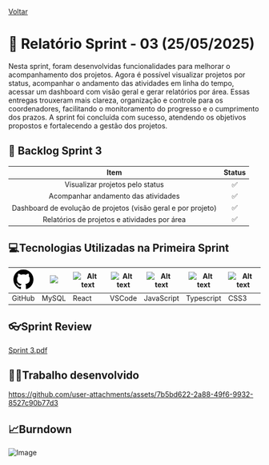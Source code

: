 <a href="../README.md">Voltar</a>

# 📄 Relatório Sprint - 03 (25/05/2025)

Nesta sprint, foram desenvolvidas funcionalidades para melhorar o acompanhamento dos projetos. Agora é possível visualizar projetos por status, acompanhar o andamento das atividades em linha do tempo, acessar um dashboard com visão geral e gerar relatórios por área.
Essas entregas trouxeram mais clareza, organização e controle para os coordenadores, facilitando o monitoramento do progresso e o cumprimento dos prazos.
A sprint foi concluída com sucesso, atendendo os objetivos propostos e fortalecendo a gestão dos projetos.

<h2 aling="center">📜 Backlog Sprint 3 </h2>
<span id="backlog1">
  
| Item | Status | 
| :----: | :----: |                                                                                    
| Visualizar projetos pelo status	                                                          | ✅     
| Acompanhar andamento das atividades	                                                                 | ✅     
| Dashboard de evolução de projetos (visão geral e por projeto)	                                                        | ✅    
| Relatórios de projetos e atividades por área	                           | ✅     

     


<h2 aling="center"> 💻Tecnologias Utilizadas na Primeira Sprint </h2>
<span id="tecnologia">

<table>
  <thead>
    <th><img
    src="https://github.com/ThothTech-Fatec/Maat-View/blob/main/Static/Github.png"
    alt="Alt text"
    title="GitHub"
    style="display: inline-block; margin: 0 auto; width: 40px"></th>
    <th><img
    src="https://cdn.jsdelivr.net/gh/devicons/devicon@latest/icons/mysql/mysql-original-wordmark.svg" /></th>
    <th><img
    src="https://cdn.jsdelivr.net/gh/devicons/devicon@latest/icons/react/react-original.svg"
    alt="Alt text"
    title="React"
    style="display: inline-block; margin: 0 auto; width: 60px"></th>
    <th><img
    src="https://user-images.githubusercontent.com/76211125/227505063-5839c5e0-9524-41ff-9d24-ce6cbaf217a6.png"
    alt="Alt text"
    title="VSCode"
    style="display: inline-block; margin: 0 auto; width: 50px"></th>
     <th><img
    src="https://user-images.githubusercontent.com/89823203/190717820-53e9f06b-1aec-4e46-91e1-94ea2cf07100.svg"
    alt="Alt text"
    title="JavaScript"
    style="display: inline-block; margin: 0 auto; width: 60px"></th>
     <th><img
    src="https://cdn.jsdelivr.net/gh/devicons/devicon/icons/typescript/typescript-original.svg"
    alt="Alt text"
    title="TypeScript"
    style="display: inline-block; margin: 0 auto; width: 60px"></th>
     <th><img
    src="https://user-images.githubusercontent.com/76211125/227503103-bb7005d7-5f2f-46e4-adb5-92ef19ce677d.png"
    alt="Alt text"
    title="CSS3"
    style="display: inline-block; margin: 0 auto; width: 60px"></th>
      <th><img
    src="https://cdn.jsdelivr.net/gh/devicons/devicon@latest/icons/jira/jira-original.svg"
    alt="Alt text"
    title="Jira"
    style="display: inline-block; margin: 0 auto; width: 60px"></th>
  </thead>

  <tbody>
    <td>GitHub</td>
    <td>MySQL</td>
    <td>React</td>
    <td>VSCode</td>
    <td>JavaScript</td>
    <td>Typescript</td>
    <td>CSS3</td>
    <td>Jira</td>
  </tbody>

</table>

## 👓Sprint Review
[Sprint 3.pdf](https://github.com/user-attachments/files/20432791/Project.Gestum.pdf)
## 👨‍💻Trabalho desenvolvido

https://github.com/user-attachments/assets/7b5bd622-2a88-49f6-9932-8527c90b77d3


## 📈Burndown
![Image](https://github.com/user-attachments/assets/e5a2fd2f-09e0-417b-99d9-84e7bc42e2ea)
